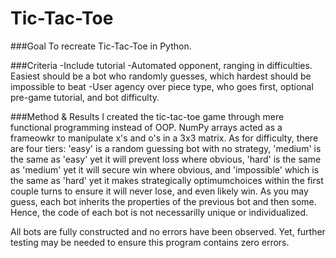 # Tic-Tac-Toe
###Goal
To recreate Tic-Tac-Toe in Python.

###Criteria
-Include tutorial
-Automated opponent, ranging in difficulties. Easiest should be a bot who randomly guesses, which hardest should be impossible to beat
-User agency over piece type, who goes first, optional pre-game tutorial, and bot difficulty.

###Method & Results
I created the tic-tac-toe game through mere functional programming instead of OOP. NumPy arrays acted as a frameowkr to manipulate x's and o's in a 3x3 matrix. As for difficulty, there are four tiers: 'easy' is a random guessing bot with no strategy, 'medium' is the same as 'easy' yet it will prevent loss where obvious, 'hard' is the same as 'medium' yet it will secure win where obvious, and 'impossible' which is the same as 'hard' yet it makes strategically optimumchoices within the first couple turns to ensure it will never lose, and even likely win. As you may guess, each bot inherits the properties of the previous bot and then some. Hence, the code of each bot is not necessarilly unique or individualized. 

All bots are fully constructed and no errors have been observed. Yet, further testing may be needed to ensure this program contains zero errors. 
